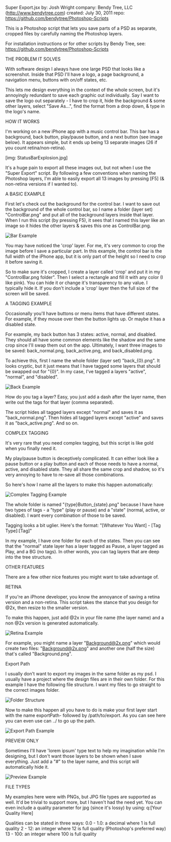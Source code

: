 Super Export.jsx
  by: Josh Wright
  company: Bendy Tree, LLC (http://www.bendytree.com)
  created: July 30, 2011
  repo: https://github.com/bendytree/Photoshop-Scripts
  
  
This is a Photoshop script that lets you save parts of a PSD as separate,
cropped files by carefully naming the Photoshop layers.

For installation instructions or for other scripts by Bendy Tree, see:
https://github.com/bendytree/Photoshop-Scripts



THE PROBLEM IT SOLVES

With software design I always have one large PSD that looks like a screenshot.
Inside that PSD I'll have a logo, a page background, a navigation menu, buttons
with on/off states, etc.

This lets me design everything in the context of the whole screen, but it's
annoyingly redundant to save each graphic out individually. Say I want to save
the logo out separately - I have to crop it, hide the background & some other
layers, select "Save As...", find the format from a drop down, & type in the
logo's name.


HOW IT WORKS

I'm working on a new iPhone app with a music control bar.  This bar has a
background, back button, play/pause button, and a next button (see image below).
It appears simple, but it ends up being 13 separate images (26 if you count
retina/non-retina).

[img: StatusBarExplosion.jpg]

It's a huge pain to export all these images out, but not when I use the "Super
Export" script.  By following a few conventions when naming the Photoshop layers,
I'm able to easily export all 13 images by pressing [F5] (& non-retina versions
if I wanted to).


A BASIC EXAMPLE

First let's check out the background for the control bar.  I want to save out
the background of the whole control bar, so I name a folder (layer set)
"ControlBar.png" and put all of the background layers inside that layer.  When
I run this script (by pressing F5), it sees that I named this layer like an
image so it hides the other layers & saves this one as ControlBar.png.

![Bar Example](https://raw.github.com/bendytree/Photoshop-Scripts/master/BarExample.png)

You may have noticed the 'crop' layer. For me, it's very common to crop the
image before I save a particular part.  In this example, the control bar is
the full width of the iPhone app, but it is only part of the height so I need
to crop it before saving it. 

So to make sure it's cropped, I create a layer called 'crop' and put it in my
"ControlBar.png folder". Then I select a rectangle and fill it with any color
(I like pink).  You can hide it or change it's transparency to any value. I
typically hide it.  If you don't include a 'crop' layer then the full size of
the screen will be saved.



A TAGGING EXAMPLE

Occasionally you'll have buttons or menu items that have different states. For
example, if they mouse over then the button lights up.  Or maybe it has a
disabled state.

For example, my back button has 3 states: active, normal, and disabled. They
should all have some common elements like the shadow and the same crop since
I'll swap them out on the app.  Ultimately, I want three images to be saved:
back_normal.png, back_active.png, and back_disabled.png.

To achieve this, first I name the whole folder (layer set) "back_{0}.png".
It looks cryptic, but it just means that I have tagged some layers that should
be swapped out for "{0}".  In my case, I've tagged a layers "active", "normal",
and "disabled".

![Back Example](https://raw.github.com/bendytree/Photoshop-Scripts/master/BackExample.png)

How do you tag a layer?  Easy, you just add a dash after the layer name, then
write out the tags for that layer (comma separated).

The script hides all tagged layers except "normal" and saves it as
"back_normal.png".  Then hides all tagged layers except "active" and saves it
as "back_active.png". And so on.


COMPLEX TAGGING

It's very rare that you need complex tagging, but this script is like gold
when you finally need it.

My play/pause button is deceptively complicated.  It can either look like a
pause button or a play button and each of those needs to have a normal, active,
and disabled state.  They all share the same crop and shadow, so it's very
annoying to have to re-save all those combinations.

So here's how I name all the layers to make this happen automatically:

![Complex Tagging Example](https://raw.github.com/bendytree/Photoshop-Scripts/master/PPExample.png)

The whole folder is named "{type}Button_{state}.png" because I have have two
types of tags - a "type" (play or pause) and a "state" (normal, active, or
disabled).  I want every combination of those to be saved.

Tagging looks a bit uglier.  Here's the format:
"[Whatever You Want] - [Tag Type]:[Tag]"

In my example, I have one folder for each of the states.  Then you can see
that the "normal" state layer has a layer tagged as Pause, a layer tagged as
Play, and a BG (no tags).  In other words, you can tag layers that are deep
into the tree structure.



OTHER FEATURES

There are a few other nice features you might want to take advantage of. 


RETINA

If you're an iPhone developer, you know the annoyance of saving a retina 
version and a non-retina.  This script takes the stance that you design
for @2x, then resize to the smaller version.

To make this happen, just add @2x in your file name (the layer name) and
a non @2x version is generated automatically.

![Retina Example](https://raw.github.com/bendytree/Photoshop-Scripts/master/RetinaExample.png)

For example, you might name a layer "Background@2x.png" which would create
two files: "Background@2x.png" and another one (half the size) that's
called "Background.png".


Export Path

I usually don't want to export my images in the same folder as my psd.  I usually have a project where the design files are in their own folder.  For this example I have the following file structure.  I want my files to go straight to the correct images folder.

![Folder Structure](https://raw.github.com/bendytree/Photoshop-Scripts/master/FolderStructure.png)

Now to make this happen all you have to do is make your first layer start with the name exportPath- followed by /path/to/export.  As you can see here you can even use can ../ to go up the path.

![Export Path Example](https://raw.github.com/bendytree/Photoshop-Scripts/master/exportPath.png)

PREVIEW ONLY

Sometimes I'll have 'lorem ipsum' type text to help my imagination while I'm
designing, but I don't want those layers to be shown when I save everything.
Just add a "#" to the layer name, and this script will automatically hide it.

![Preview Example](https://raw.github.com/bendytree/Photoshop-Scripts/master/PreviewExample.png)

FILE TYPES

My examples here were with PNGs, but JPG file types are supported as well.
It'd be trivial to support more, but I haven't had the need yet.  You can
even include a quality parameter for jpg (since it's lossy) by using:
q:[Your Quality Here]

Qualities can be stated in three ways:
0.0 - 1.0: a decimal where 1 is full quality
2 - 12: an integer where 12 is full quality (Photoshop's preferred way)
13 - 100: an integer where 100 is full quality